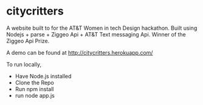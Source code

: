 citycritters
============

A website built to for the AT&T Women in tech Design hackathon. Built using Nodejs + parse + Ziggeo Api + AT&T Text messaging Api. Winner of the Ziggeo Api Prize.

A demo can be found at http://citycritters.herokuapp.com/

To run locally, 
- Have Node.js installed
- Clone the Repo
- Run npm install
- run node app.js
